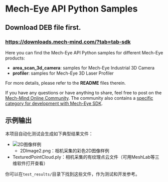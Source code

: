 # Mech-Eye API Python Samples
## Download DEB file first.

### https://downloads.mech-mind.com/?tab=tab-sdk
Here you can find the Mech-Eye API Python samples for different Mech-Eye products:

- **area_scan_3d_camera**: samples for Mech-Eye Industrial 3D Camera
- **profiler**: samples for Mech-Eye 3D Laser Profiler

For more details, please refer to the **README** files therein.

If you have any questions or have anything to share, feel free to post on the [Mech-Mind Online Community](https://community.mech-mind.com/). The community also contains a [specific category for development with Mech-Eye SDK](https://community.mech-mind.com/c/mech-eye-sdk-development/19).

## 示例输出

本项目自动化测试会生成如下典型结果文件：

- ![2D图像样例](test_results/2DImage2.png)
  - 2DImage2.png：相机采集的彩色2D图像样例
- TexturedPointCloud.ply：相机采集的有纹理点云文件（可用MeshLab等三维软件打开查看）

你可以在`test_results/`目录下找到这些文件，作为测试和开发参考。
